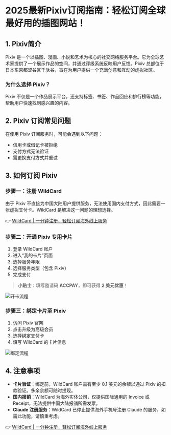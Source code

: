 # 2025最新Pixiv订阅指南：轻松订阅全球最好用的插图网站！

## 1. Pixiv简介

Pixiv 是一个以插图、漫画、小说和艺术为核心的社交网络服务平台。它为全球艺术家提供了一个展示作品的空间，并通过评级系统反映用户反馈。Pixiv 总部位于日本东京都涩谷区千驮谷，旨在为用户提供一个充满创意和互动的虚拟社区。

### 为什么选择 Pixiv？
Pixiv 不仅是一个作品展示平台，还支持标签、书签、作品回应和排行榜等功能，帮助用户快速找到感兴趣的内容。

## 2. Pixiv 订阅常见问题
在使用 Pixiv 订阅服务时，可能会遇到以下问题：

- 信用卡或借记卡被拒绝
- 支付方式无法验证
- 需更换支付方式并重试

## 3. 如何订阅 Pixiv

### 步骤一：注册 WildCard
由于 Pixiv 不直接为中国大陆用户提供服务，无法使用国内支付方式，因此需要一张虚拟支付卡。WildCard 是解决这一问题的理想选择。

👉 [WildCard | 一分钟注册，轻松订阅海外线上服务](https://bbtdd.com/WildCard)

### 步骤二：开通 Pixiv 专用卡片
1. 登录 WildCard 账户
2. 进入“我的卡片”页面
3. 选择服务年限
4. 选择服务类型（包含 Pixiv）
5. 完成支付

> **小贴士**：填写邀请码 **ACCPAY**，即可获得 **2 美元优惠**！

![开卡流程](https://bbtdd.com/img/33502490562719.webp)

### 步骤三：绑定卡片至 Pixiv
1. 访问 Pixiv 官网
2. 点击升级为高级会员
3. 选择绑定支付卡
4. 填写 WildCard 的卡片信息

![绑定流程](https://bbtdd.com/img/917185653.webp)

## 4. 注意事项
- **卡片验证**：绑定前，WildCard 账户需有至少 0.1 美元的余额以通过 Pixiv 的扣款验证。多余余额可随时提现。
- **国内报销**：WildCard 为海外实体公司，仅提供国际通用的 Invoice 或 Receipt，无法提供中国大陆报销所需发票。
- **Claude 注册服务**：WildCard 已停止提供海外手机号注册 Claude 的服务，如需此功能，请慎重考虑。

👉 [WildCard | 一分钟注册，轻松订阅海外线上服务](https://bbtdd.com/WildCard)
